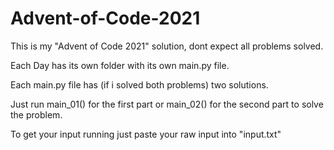 # Advent-of-Code-2021
 This is my "Advent of Code 2021" solution, dont expect all problems solved.

 Each Day has its own folder with its own main.py file.

 Each main.py file has (if i solved both problems) two solutions.

 Just run main_01() for the first part or main_02() for the second part to solve the problem.

 To get your input running just paste your raw input into "input.txt"